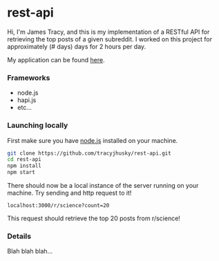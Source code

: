 # rest-api

Hi, I'm James Tracy, and this is my implementation of a RESTful API for retrieving the top posts of a given subreddit.
I worked on this project for approximately (# days) days for 2 hours per day.

My application can be found [here](https://id.heroku.com/login).

### Frameworks
 - node.js
 - hapi.js
 - etc...


### Launching locally
First make sure you have [node.js](https://nodejs.org/) installed on your machine.
```bash
git clone https://github.com/tracyjhusky/rest-api.git
cd rest-api
npm install
npm start
```
There should now be a local instance of the server running on your machine.
Try sending and http request to it!

```
localhost:3000/r/science?count=20
```

This request should retrieve the top 20 posts from r/science!

### Details

Blah blah blah...
